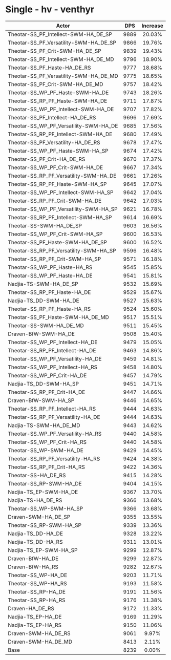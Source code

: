 # Single - hv - venthyr
| Actor | DPS | Increase |
|---|:---:|:---:|
|Theotar-SS_PF_Intellect-SWM-HA_DE_SP|9889|20.03%|
|Theotar-SS_PF_Versatility-SWM-HA_DE_SP|9866|19.76%|
|Theotar-SS_PF_Crit-SWM-HA_DE_SP|9839|19.43%|
|Theotar-SS_PF_Intellect-SWM-HA_DE_MD|9796|18.90%|
|Theotar-SS_PF_Haste-HA_DE_RS|9777|18.68%|
|Theotar-SS_PF_Versatility-SWM-HA_DE_MD|9775|18.65%|
|Theotar-SS_PF_Crit-SWM-HA_DE_MD|9757|18.42%|
|Theotar-SS_WP_PF_Haste-SWM-HA_DE|9743|18.26%|
|Theotar-SS_RP_PF_Haste-SWM-HA_DE|9711|17.87%|
|Theotar-SS_WP_PF_Intellect-SWM-HA_DE|9707|17.82%|
|Theotar-SS_PF_Intellect-HA_DE_RS|9696|17.69%|
|Theotar-SS_WP_PF_Versatility-SWM-HA_DE|9685|17.56%|
|Theotar-SS_RP_PF_Intellect-SWM-HA_DE|9680|17.49%|
|Theotar-SS_PF_Versatility-HA_DE_RS|9678|17.47%|
|Theotar-SS_WP_PF_Haste-SWM-HA_SP|9674|17.42%|
|Theotar-SS_PF_Crit-HA_DE_RS|9670|17.37%|
|Theotar-SS_WP_PF_Crit-SWM-HA_DE|9667|17.34%|
|Theotar-SS_RP_PF_Versatility-SWM-HA_DE|9661|17.26%|
|Theotar-SS_RP_PF_Haste-SWM-HA_SP|9645|17.07%|
|Theotar-SS_WP_PF_Intellect-SWM-HA_SP|9642|17.04%|
|Theotar-SS_RP_PF_Crit-SWM-HA_DE|9642|17.03%|
|Theotar-SS_WP_PF_Versatility-SWM-HA_SP|9621|16.78%|
|Theotar-SS_RP_PF_Intellect-SWM-HA_SP|9614|16.69%|
|Theotar-SS-SWM-HA_DE_SP|9603|16.56%|
|Theotar-SS_WP_PF_Crit-SWM-HA_SP|9600|16.53%|
|Theotar-SS_PF_Haste-SWM-HA_DE_SP|9600|16.52%|
|Theotar-SS_RP_PF_Versatility-SWM-HA_SP|9596|16.48%|
|Theotar-SS_RP_PF_Crit-SWM-HA_SP|9571|16.18%|
|Theotar-SS_WP_PF_Haste-HA_RS|9545|15.85%|
|Theotar-SS_WP_PF_Haste-HA_DE|9541|15.81%|
|Nadjia-TS-SWM-HA_DE_SP|9532|15.69%|
|Theotar-SS_RP_PF_Haste-HA_DE|9529|15.67%|
|Nadjia-TS_DD-SWM-HA_DE|9527|15.63%|
|Theotar-SS_RP_PF_Haste-HA_RS|9524|15.60%|
|Theotar-SS_PF_Haste-SWM-HA_DE_MD|9517|15.51%|
|Theotar-SS-SWM-HA_DE_MD|9511|15.45%|
|Draven-BfW-SWM-HA_DE|9508|15.40%|
|Theotar-SS_WP_PF_Intellect-HA_DE|9479|15.05%|
|Theotar-SS_RP_PF_Intellect-HA_DE|9463|14.86%|
|Theotar-SS_WP_PF_Versatility-HA_DE|9459|14.81%|
|Theotar-SS_WP_PF_Intellect-HA_RS|9458|14.80%|
|Theotar-SS_WP_PF_Crit-HA_DE|9457|14.79%|
|Nadjia-TS_DD-SWM-HA_SP|9451|14.71%|
|Theotar-SS_RP_PF_Crit-HA_DE|9447|14.66%|
|Draven-BfW-SWM-HA_SP|9446|14.65%|
|Theotar-SS_RP_PF_Intellect-HA_RS|9444|14.63%|
|Theotar-SS_RP_PF_Versatility-HA_DE|9444|14.63%|
|Nadjia-TS-SWM-HA_DE_MD|9443|14.62%|
|Theotar-SS_WP_PF_Versatility-HA_RS|9440|14.58%|
|Theotar-SS_WP_PF_Crit-HA_RS|9440|14.58%|
|Theotar-SS_WP-SWM-HA_DE|9429|14.45%|
|Theotar-SS_RP_PF_Versatility-HA_RS|9424|14.38%|
|Theotar-SS_RP_PF_Crit-HA_RS|9422|14.36%|
|Theotar-SS-HA_DE_RS|9415|14.28%|
|Theotar-SS_RP-SWM-HA_DE|9404|14.15%|
|Nadjia-TS_EP-SWM-HA_DE|9367|13.70%|
|Nadjia-TS-HA_DE_RS|9366|13.68%|
|Theotar-SS_WP-SWM-HA_SP|9366|13.68%|
|Draven-SWM-HA_DE_SP|9355|13.55%|
|Theotar-SS_RP-SWM-HA_SP|9339|13.36%|
|Nadjia-TS_DD-HA_DE|9328|13.22%|
|Nadjia-TS_DD-HA_RS|9311|13.01%|
|Nadjia-TS_EP-SWM-HA_SP|9299|12.87%|
|Draven-BfW-HA_DE|9299|12.87%|
|Draven-BfW-HA_RS|9282|12.67%|
|Theotar-SS_WP-HA_DE|9203|11.71%|
|Theotar-SS_WP-HA_RS|9193|11.58%|
|Theotar-SS_RP-HA_DE|9191|11.56%|
|Theotar-SS_RP-HA_RS|9176|11.38%|
|Draven-HA_DE_RS|9172|11.33%|
|Nadjia-TS_EP-HA_DE|9169|11.29%|
|Nadjia-TS_EP-HA_RS|9150|11.06%|
|Draven-SWM-HA_DE_RS|9061|9.97%|
|Draven-SWM-HA_DE_MD|8413|2.11%|
|Base|8239|0.00%|
